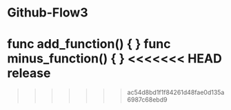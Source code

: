 # Github-Flow3


func add_function() { }
func minus_function() { } 
<<<<<<< HEAD
release 
=======
 
>>>>>>> ac54d8bd1f1f84261d48fae0d135a6987c68ebd9
